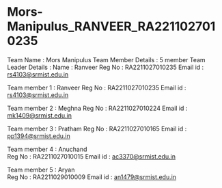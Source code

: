 # Mors-Manipulus_RANVEER_RA2211027010235

Team Name : Mors Manipulus
Team Member Details : 5 member
Team Leader Details : 
Name : Ranveer
Reg No : RA2211027010235
Email id : rs4103@srmist.edu.in

Team member 1 : Ranveer
Reg No : RA2211027010235
Email id : rs4103@srmist.edu.in

Team member 2 : Meghna
Reg No : RA2211027010224
Email id : mk1409@srmist.edu.in

Team member 3 : Pratham
Reg No : RA2211027010165
Email id : pp1394@srmist.edu.in

Team member 4 : Anuchand  
Reg No : RA2211027010015
Email id : ac3370@srmist.edu.in

Team member 5 : Aryan  
Reg No : RA2211029010009
Email id : an1479@srmist.edu.in
